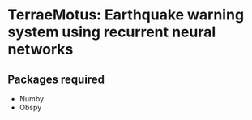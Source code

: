 
# TerraeMotus: Earthquake warning system using recurrent neural networks

## Packages required
- Numby
- Obspy
